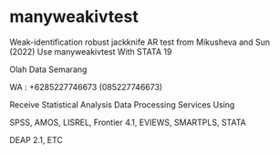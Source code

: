 # manyweakivtest
Weak-identification robust jackknife AR test from Mikusheva and Sun (2022) Use manyweakivtest With STATA 19

Olah Data Semarang

WA : +6285227746673 (085227746673)

Receive Statistical Analysis Data Processing Services Using

SPSS, AMOS, LISREL, Frontier 4.1, EVIEWS, SMARTPLS, STATA

DEAP 2.1, ETC
